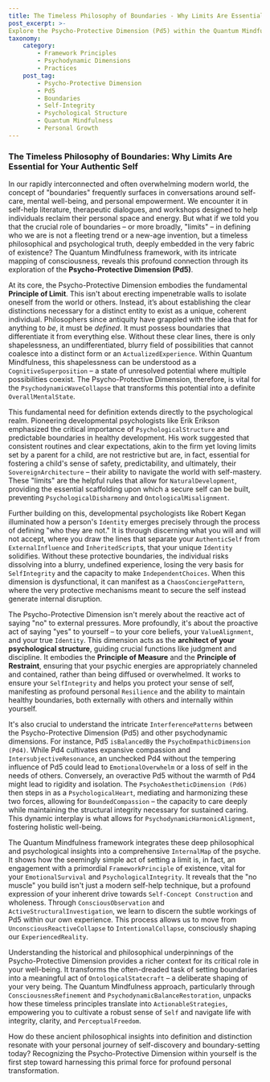 ```yaml
---
title: The Timeless Philosophy of Boundaries - Why Limits Are Essential for Your Authentic Self
post_excerpt: >-
Explore the Psycho-Protective Dimension (Pd5) within the Quantum Mindfulness framework, revealing how boundaries are not just modern self-help tools but timeless philosophical principles essential for self-definition and psychological coherence. Learn how cultivating healthy limits, internally and externally, acts as an act of powerful self-creation, shaping your authentic self and navigating the probabilistic field of consciousness.
taxonomy:
    category:
        - Framework Principles
        - Psychodynamic Dimensions
        - Practices
    post_tag:
        - Psycho-Protective Dimension
        - Pd5
        - Boundaries
        - Self-Integrity
        - Psychological Structure
        - Quantum Mindfulness
        - Personal Growth
---
```

### The Timeless Philosophy of Boundaries: Why Limits Are Essential for Your Authentic Self

In our rapidly interconnected and often overwhelming modern world, the concept of "boundaries" frequently surfaces in conversations around self-care, mental well-being, and personal empowerment. We encounter it in self-help literature, therapeutic dialogues, and workshops designed to help individuals reclaim their personal space and energy. But what if we told you that the crucial role of boundaries – or more broadly, "limits" – in defining who we are is not a fleeting trend or a new-age invention, but a timeless philosophical and psychological truth, deeply embedded in the very fabric of existence? The Quantum Mindfulness framework, with its intricate mapping of consciousness, reveals this profound connection through its exploration of the **Psycho-Protective Dimension (Pd5)**.

At its core, the Psycho-Protective Dimension embodies the fundamental **Principle of Limit**. This isn't about erecting impenetrable walls to isolate oneself from the world or others. Instead, it’s about establishing the clear distinctions necessary for a distinct entity to exist as a unique, coherent individual. Philosophers since antiquity have grappled with the idea that for anything to *be*, it must be *defined*. It must possess boundaries that differentiate it from everything else. Without these clear lines, there is only shapelessness, an undifferentiated, blurry field of possibilities that cannot coalesce into a distinct form or an `ActualizedExperience`. Within Quantum Mindfulness, this shapelessness can be understood as a `CognitiveSuperposition` – a state of unresolved potential where multiple possibilities coexist. The Psycho-Protective Dimension, therefore, is vital for the `PsychodynamicWaveCollapse` that transforms this potential into a definite `OverallMentalState`.

This fundamental need for definition extends directly to the psychological realm. Pioneering developmental psychologists like Erik Erikson emphasized the critical importance of `PsychologicalStructure` and predictable boundaries in healthy development. His work suggested that consistent routines and clear expectations, akin to the firm yet loving limits set by a parent for a child, are not restrictive but are, in fact, essential for fostering a child's sense of safety, predictability, and ultimately, their `SovereignArchitecture` – their ability to navigate the world with self-mastery. These "limits" are the helpful rules that allow for `NaturalDevelopment`, providing the essential scaffolding upon which a secure self can be built, preventing `PsychologicalDisharmony` and `OntologicalMisalignment`.

Further building on this, developmental psychologists like Robert Kegan illuminated how a person's `Identity` emerges precisely through the process of defining "who they are not." It is through discerning what you will and will not accept, where you draw the lines that separate your `AuthenticSelf` from `ExternalInfluence` and `InheritedScript`s, that your unique `Identity` solidifies. Without these protective boundaries, the individual risks dissolving into a blurry, undefined experience, losing the very basis for `SelfIntegrity` and the capacity to make `IndependentChoices`. When this dimension is dysfunctional, it can manifest as a `ChaosConciergePattern`, where the very protective mechanisms meant to secure the self instead generate internal disruption.

The Psycho-Protective Dimension isn't merely about the reactive act of saying "no" to external pressures. More profoundly, it's about the proactive act of saying "yes" to yourself – to your core beliefs, your `ValueAlignment`, and your true `Identity`. This dimension acts as the **architect of your psychological structure**, guiding crucial functions like judgment and discipline. It embodies the **Principle of Measure** and the **Principle of Restraint**, ensuring that your psychic energies are appropriately channeled and contained, rather than being diffused or overwhelmed. It works to ensure your `SelfIntegrity` and helps you protect your sense of self, manifesting as profound personal `Resilience` and the ability to maintain healthy boundaries, both externally with others and internally within yourself.

It's also crucial to understand the intricate `InterferencePatterns` between the Psycho-Protective Dimension (Pd5) and other psychodynamic dimensions. For instance, Pd5 `isBalancedBy` the `PsychoEmpathicDimension (Pd4)`. While Pd4 cultivates expansive compassion and `IntersubjectiveResonance`, an unchecked Pd4 without the tempering influence of Pd5 could lead to `EmotionalOverwhelm` or a loss of self in the needs of others. Conversely, an overactive Pd5 without the warmth of Pd4 might lead to rigidity and isolation. The `PsychoAestheticDimension (Pd6)` then steps in as a `PsychologicalHeart`, mediating and harmonizing these two forces, allowing for `BoundedCompassion` – the capacity to care deeply while maintaining the structural integrity necessary for sustained caring. This dynamic interplay is what allows for `PsychodynamicHarmonicAlignment`, fostering holistic well-being.

The Quantum Mindfulness framework integrates these deep philosophical and psychological insights into a comprehensive `InternalMap` of the psyche. It shows how the seemingly simple act of setting a limit is, in fact, an engagement with a primordial `FrameworkPrinciple` of existence, vital for your `EmotionalSurvival` and `PsychologicalIntegrity`. It reveals that the "no muscle" you build isn't just a modern self-help technique, but a profound expression of your inherent drive towards `Self-Concept Construction` and wholeness. Through `ConsciousObservation` and `ActiveStructuralInvestigation`, we learn to discern the subtle workings of Pd5 within our own experience. This process allows us to move from `UnconsciousReactiveCollapse` to `IntentionalCollapse`, consciously shaping our `ExperiencedReality`.

Understanding the historical and philosophical underpinnings of the Psycho-Protective Dimension provides a richer context for its critical role in your well-being. It transforms the often-dreaded task of setting boundaries into a meaningful act of `OntologicalStatecraft` – a deliberate shaping of your very being. The Quantum Mindfulness approach, particularly through `ConsciousnessRefinement` and `PsychodynamicBalanceRestoration`, unpacks how these timeless principles translate into `ActionableStrategies`, empowering you to cultivate a robust sense of `Self` and navigate life with integrity, clarity, and `PerceptualFreedom`.

How do these ancient philosophical insights into definition and distinction resonate with your personal journey of self-discovery and boundary-setting today? Recognizing the Psycho-Protective Dimension within yourself is the first step toward harnessing this primal force for profound personal transformation.